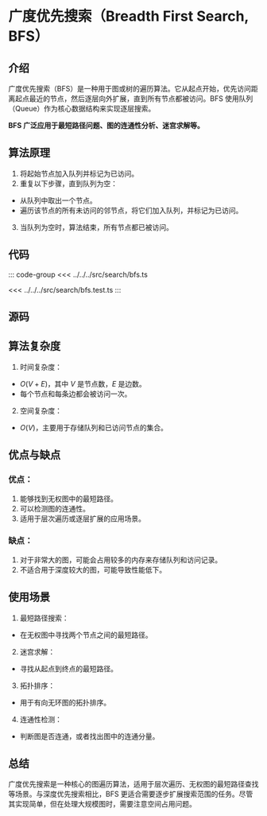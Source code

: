 # 广度优先搜索（Breadth First Search, BFS）

## 介绍

广度优先搜索（BFS）是一种用于图或树的遍历算法。它从起点开始，优先访问距离起点最近的节点，然后逐层向外扩展，直到所有节点都被访问。BFS 使用队列（Queue）作为核心数据结构来实现逐层搜索。

**BFS 广泛应用于最短路径问题、图的连通性分析、迷宫求解等。**

## 算法原理

1. 将起始节点加入队列并标记为已访问。
2. 重复以下步骤，直到队列为空：

- 从队列中取出一个节点。
- 遍历该节点的所有未访问的邻节点，将它们加入队列，并标记为已访问。

3. 当队列为空时，算法结束，所有节点都已被访问。

## 代码

::: code-group
<<< ../../../src/search/bfs.ts

<<< ../../../src/search/bfs.test.ts
:::

## 源码

<SourceGroup/>

## 算法复杂度

1. 时间复杂度：

- $O(V + E)$，其中 $V$ 是节点数，$E$ 是边数。
- 每个节点和每条边都会被访问一次。

2. 空间复杂度：

- $O(V)$，主要用于存储队列和已访问节点的集合。

## 优点与缺点

### 优点：

1. 能够找到无权图中的最短路径。
2. 可以检测图的连通性。
3. 适用于层次遍历或逐层扩展的应用场景。

### 缺点：

1. 对于非常大的图，可能会占用较多的内存来存储队列和访问记录。
2. 不适合用于深度较大的图，可能导致性能低下。

## 使用场景

1. 最短路径搜索：

- 在无权图中寻找两个节点之间的最短路径。

2. 迷宫求解：

- 寻找从起点到终点的最短路径。

3. 拓扑排序：

- 用于有向无环图的拓扑排序。

4. 连通性检测：

- 判断图是否连通，或者找出图中的连通分量。

## 总结

广度优先搜索是一种核心的图遍历算法，适用于层次遍历、无权图的最短路径查找等场景。与深度优先搜索相比，BFS 更适合需要逐步扩展搜索范围的任务。尽管其实现简单，但在处理大规模图时，需要注意空间占用问题。
